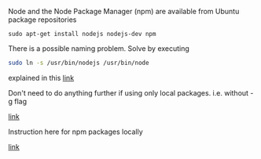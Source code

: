 Node and the Node Package Manager (npm) are available from Ubuntu package repositories

```
sudo apt-get install nodejs nodejs-dev npm
```

There is a possible naming problem. Solve by executing

```sh
sudo ln -s /usr/bin/nodejs /usr/bin/node
```

explained in this [link](http://stackoverflow.com/questions/25804310/karma-runner-on-ubuntu-usr-bin-env-node-no-such-file-or-directory-error)

Don't need to do anything further if using only local packages. i.e. without -g flag

[link](http://blog.nodeknockout.com/post/65463770933/how-to-install-node-js-and-npm)

Instruction here for npm packages locally

[link](https://github.com/sindresorhus/guides/blob/master/npm-global-without-sudo.md)
